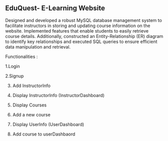 ## EduQuest- E-Learning Website 

Designed and developed a robust MySQL database management system to facilitate instructors in storing and updating course information on the website. Implemented features that enable students to easily retrieve course details. Additionally, constructed an Entity-Relationship (ER) diagram to identify key relationships and executed SQL queries to ensure efficient data manipulation and retrieval.

Functionalities :

1.Login

2.Signup

3. Add InstructorInfo
   
5. Display InstructorInfo (InstructorDashboard)
   
7. Display Courses
   
9. Add a new course
    
11. Display UserInfo (UserDashboard)
    
13. Add course to userDashbaord
